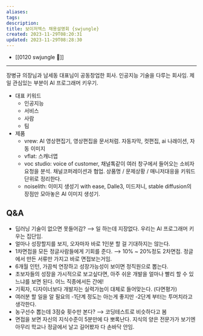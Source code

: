 ```yaml
---
aliases: 
tags: 
description:
title: 보이저엑스 채용설명회 {swjungle}
created: 2023-11-29T08:20:31
updated: 2023-11-29T08:28:30
---
```

- [[0120 swjungle 🤖]]
___
장병규 의장님과 남세동 대표님이 공동창업한 회사. 인공지능 기술을 다루는 회사임. 제일 관심있는 부분이 AI 프로그래머 키우기.

- 대표 키워드
	- 인공지능
	- 서비스
	- 사람
	- 팀
- 제품
	- vrew: AI 영상편집기, 영상편집을 문서처럼. 자동자막, 컷편집, ai 나래이션, 자동 이미지
	- vflat: 스캐너앱
	- voc studio: voice of customer, 채널톡같이 여러 창구에서 들어오는 소비자 요청을 분석. 채널코퍼레이션과 협업. 상품명 / 문제상황 / 매니저대응을 키워드 단위로 정리한다.
	- noiselith: 이미지 생성기 with ease, Dalle3, 미드저니, stable diffusion의 장점만 모아놓은 AI 이미지 생성기.

## Q&A

- 딥러닝 기술이 없으면 못들어감? ⟶ 일 하는데 지장없다. 우리는 AI 프로그래머 키우는 집단임.
- 얼마나 성장할지를 보지, 오자마자 바로 1인분 할 걸 기대하지는 않는다.
- 1차면접을 모든 정글사람들에게 기회를 준다. ⟶ 10% ~ 20%정도 2차면접. 정글에서 만든 서류만 가지고 바로 면접보는거임.
- 6개월 인턴, 가끔씩 연장하고 성장가능성이 보이면 정직원으로 뽑는다.
- 초보자들의 성장을 가시적으로 보고싶다면, 아주 쉬운 개발을 얼마나 빨리 할 수 있느냐를 보면 된다. 어느 직종에서든 간에!
- 기획자, 디자이너보다 개발자는 실력가늠이 대체로 들어맞는다. (다면평가)
- 여러분 할 일을 알 필요의 -1단계 정도는 아는게 좋지만 -2단계 부터는 투머치라고 생각한다.
- 농구선수 뽑는데 3점슛 횟수만 본다? ⟶ 코딩테스트로 비슷하다고 봄
- 면접을 보면 자신의 지식수준이 5분만에 다 뽀록난다. 지식의 양은 전문가가 보기엔 아무리 학교나 정글에서 날고 길어봤자 다 손바닥 안임.
